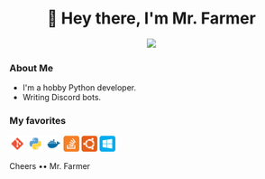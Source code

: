 <h1 align="center">👋 Hey there, I'm Mr. Farmer</h1>

<p align="center">
    <img src="https://visitor-badge.glitch.me/badge?page_id=Farmer198.Farmer198">
</p>

### About Me
- I'm a hobby Python developer.<br>
- Writing Discord bots.<br>

### My favorites
<p align="left">
  <img height="28" width="28" src="https://raw.githubusercontent.com/edent/SuperTinyIcons/master/images/svg/git.svg" />
  <img height="28" width="28" src="https://raw.githubusercontent.com/edent/SuperTinyIcons/master/images/svg/python.svg" />
  <img height="28" width="28" src="https://raw.githubusercontent.com/edent/SuperTinyIcons/master/images/svg/docker.svg" />
  <img height="28" width="28" src="https://raw.githubusercontent.com/edent/SuperTinyIcons/master/images/svg/stackoverflow.svg" />
  <img height="28" width="28" src="https://raw.githubusercontent.com/edent/SuperTinyIcons/master/images/svg/ubuntu.svg" />
  <img height="28" width="28" src="https://raw.githubusercontent.com/edent/SuperTinyIcons/master/images/svg/windows.svg" />
</p>

Cheers •• Mr. Farmer
